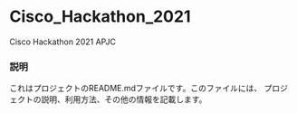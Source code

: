 Cisco_Hackathon_2021
====================

Cisco Hackathon 2021 APJC

### 説明
これはプロジェクトのREADME.mdファイルです。このファイルには、
プロジェクトの説明、利用方法、その他の情報を記載します。